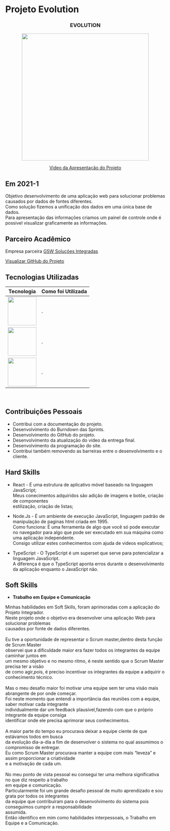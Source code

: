 # Projeto Evolution 

<div align=center>
 <h3>EVOLUTION</h3>
  <img src="https://user-images.githubusercontent.com/73767256/120907507-6fbc1f00-c638-11eb-9d9b-8f866a07375f.gif" width=400 alt="" />
 
  <a href="https://drive.google.com/file/d/1XZya1qtJWX7com6aUqc0zthrEIolo1CD/view?usp=sharing">Video da Apresentação do Projeto</a>
</div>

## Em 2021-1
Objetivo desenvolvimento de uma aplicação web para solucionar problemas causados por dados de fontes diferentes.<br>
Como solução fizemos a unificação dos dados em uma única base de dados.<br>
Para apresentação das informações criamos um painel de controle onde é possivel 
visualizar graficamente as informações. 

## Parceiro Acadêmico
Empresa parceira <a href="https://www.gsw.com.br/">GSW Soluções Integradas</a><br>

[Visualizar GitHub do Projeto](https://github.com/ferreirarita/APRENDIZAGEM-POR-PROJETOS-INTEGRADOS-2021.git)

## Tecnologias Utilizadas

|Tecnologia|Como foi Utilizada|
|-|:-|
|<img src="https://github.com/Ritas2022/Portfolio/assets/111800315/c4336ebb-34cc-4b79-af34-52733c44669f" height="90" title=""/>|.|
|<img src="https://github.com/Ritas2022/Portfolio/assets/111800315/54449233-45f0-4255-9da7-d0e2d95904a8" height="90" title=""/>|.|
|<img src="https://github.com/Ritas2022/Portfolio/assets/111800315/0411e69b-e643-4230-8ad6-c850380daa7c" height="90" title=""/>|.|

   <br/>

## Contribuições Pessoais
 * Contribui com a documentação do projeto.
 * Desenvolvimento do Burndown das Sprints.
 * Desenvolvimento do GitHub do projeto.
 * Desenvolvimento da atualização do vídeo da entrega final.
 * Desenvolvimento da programação do site.
 * Contribui também removendo as barreiras entre o desenvolvimento e o cliente.

## Hard Skills
* React - É uma estrutura de aplicativo móvel baseado na linguagem JavaScript;<br>
Meus conecimentos adquiridos são adição de imagens e botõe, criação de componentes<br>
estilização, criação de listas;<br>

* Node.Js - É um ambiente de execução JavaScript, linguagem padrão de manipulação
de paginas html criada em 1995.<br>
Como funciona: É uma ferramenta de algo que você só pode executar no navegador para algo que pode ser executado em sua máquina como uma aplicação independente.<br>
Consigo utilizar estes  conhecimentos com ajuda de videos explicativos;<br>

* TypeScript - O TypeScript é um superset que serve para potencializar a linguagem JavaScript.<br>
A diferença é que o TypeScript aponta erros durante o desenvolvimento da aplicação enquanto o JavaScript não.<br>  

## Soft Skills <br>
* <b> Trabalho em Equipe e Comunicação </b>

Minhas habilidades em Soft Skills, foram aprimoradas com a aplicação do Projeto Integrador.<br>
Neste projeto onde o objetivo era desenvolver uma aplicação Web para solucionar problemas<br>causados por fonte de dados diferentes.<br><br> 
Eu tive a oportunidade de representar o Scrum master,dentro desta função de Scrum Master<br>observei que a dificuldade maior era fazer todos os integrantes da equipe caminhar juntos em <br>um mesmo objetivo e no mesmo ritmo, é neste sentido que o Scrum Master precisa ter a visão<br>de como agir,pois, é preciso incentivar os integrantes da equipe a adquirir o conhecimento técnico.<br><br>
Mas o meu desafio maior foi motivar uma equipe sem ter uma visão mais abrangente de por onde começar.<br>
Foi neste momento que entendi a importância das reuniões com a equipe, saber motivar cada integrante<br> individualmente dar um feedback plausível,fazendo com que o próprio integrante da equipe consiga<br> identificar onde ele precisa aprimorar seus conhecimentos.<br><br>
A maior parte do tempo eu procurava deixar a equipe ciente de que estávamos todos em busca<br> da evolução dia-a-dia a fim de desenvolver o sistema no qual assumimos o compromisso de entregar.<br>
Eu como Scrum Master procurava manter a equipe com mais “leveza” e assim proporcionar a criatividade<br> e a motivação de cada um.<br><br> 
No meu ponto de vista pessoal eu consegui ter uma melhora significativa no que diz respeito a trabalho<br> em equipe e comunicação.<br>
Particularmente foi um grande desafio pessoal de muito aprendizado e  sou grata por todos os integrantes<br> da equipe que contribuíram para o desenvolvimento do sistema pois conseguimos cumprir a responsabilidade<br> assumida.<br>
Então identifico em mim como habilidades interpessoais, o Trabalho em Equipe e a Comunicação.